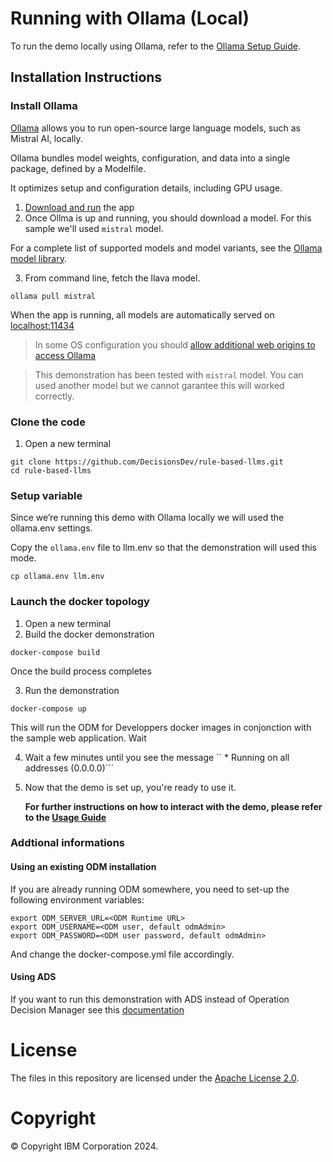 
# Running with Ollama (Local)
To run the demo locally using Ollama, refer to the [Ollama Setup Guide](#ollama-setup-guide).

## Installation Instructions
### Install Ollama
[Ollama](https://ollama.ai/) allows you to run open-source large language models, such as Mistral AI, locally.

Ollama bundles model weights, configuration, and data into a single package, defined by a Modelfile.

It optimizes setup and configuration details, including GPU usage.

1. [Download and run](https://ollama.ai/download) the app
2. Once Ollma is up and running, you should download a model. For this sample we'll used `mistral` model.

For a complete list of supported models and model variants, see the [Ollama model library](http://ollama.ai/library).

3. From command line, fetch the llava model.
   
```shell
ollama pull mistral
```

When the app is running, all models are automatically served on [localhost:11434](http://localhost:11434)

> In some OS configuration you should [allow additional web origins to access Ollama](https://github.com/ollama/ollama/blob/main/docs/faq.md#how-can-i-allow-additional-web-origins-to-access-ollama)

> This demonstration has been tested with `mistral` model. You can used another model but we cannot garantee this will worked correctly.

### Clone the code
1. Open a new terminal
```shell
git clone https://github.com/DecisionsDev/rule-based-llms.git
cd rule-based-llms
```

### Setup variable

Since we’re running this demo with Ollama locally we will used the ollama.env settings.

Copy the `ollama.env` file to llm.env so that the demonstration will used this mode.

```shell
cp ollama.env llm.env
```

### Launch the docker topology

1. Open a new terminal
2. Build the docker demonstration 
```shell
docker-compose build
```
Once the build process completes

3. Run the demonstration
```shell
docker-compose up
```
This will run the ODM for Developpers docker images in conjonction with the sample web application.
Wait

4. Wait a few minutes until you see the message `` * Running on all addresses (0.0.0.0)```
5. Now that the demo is set up, you're ready to use it.

    **For further instructions on how to interact with the demo, please refer to the [Usage Guide](README.md#using-the-chatbot-ui)**

### Addtional informations

#### Using an existing ODM installation
 If you are already running ODM somewhere, you need to set-up the following environment variables:
 
```shell
export ODM_SERVER_URL=<ODM Runtime URL>
export ODM_USERNAME=<ODM user, default odmAdmin>
export ODM_PASSWORD=<ODM user password, default odmAdmin>
```

And change the docker-compose.yml file accordingly. 

#### Using ADS 

If you want to run this demonstration with ADS instead of Operation Decision Manager see this [documentation](README_ADS.md)



# License
The files in this repository are licensed under the [Apache License 2.0](LICENSE).

# Copyright
© Copyright IBM Corporation 2024.
